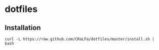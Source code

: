 # dotfiles

## Installation

```
curl -L https://raw.github.com/CRaLFa/dotfiles/master/install.sh | bash
```
